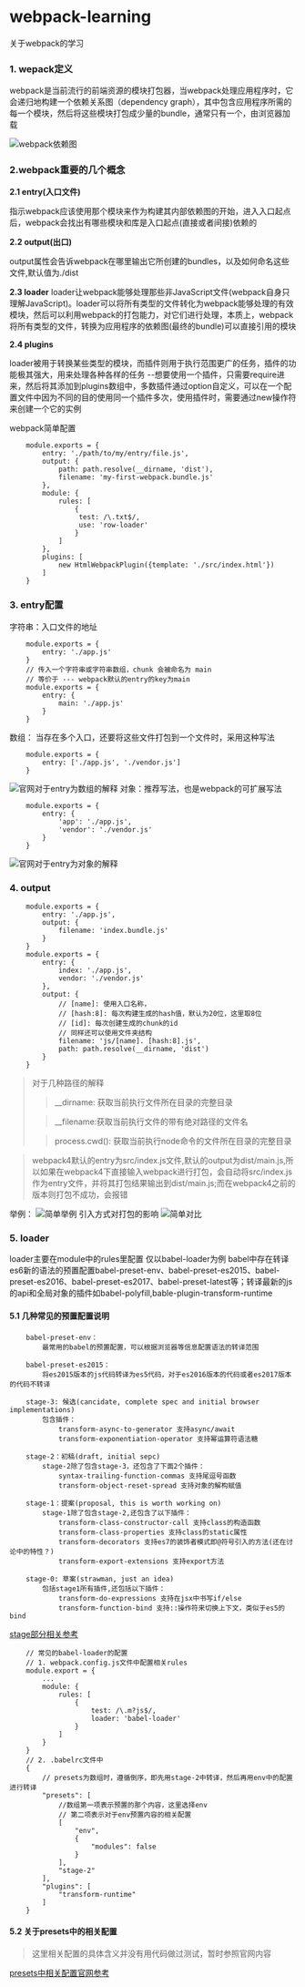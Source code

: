# webpack-learning
关于webpack的学习
### 1. wepack定义
webpack是当前流行的前端资源的模块打包器，当webpack处理应用程序时，它会递归地构建一个依赖关系图（dependency graph），其中包含应用程序所需的每一个模块，然后将这些模块打包成少量的bundle，通常只有一个，由浏览器加载

![webpack依赖图](https://user-gold-cdn.xitu.io/2018/10/24/166a37e046ea1718?w=1000&h=393&f=webp&s=9810 "webpack依赖图")
### 2.webpack重要的几个概念
**2.1 entry(入口文件)**

指示webpack应该使用那个模块来作为构建其内部依赖图的开始，进入入口起点后，webpack会找出有哪些模块和库是入口起点(直接或者间接)依赖的
    
**2.2 output(出口)**

output属性会告诉webpack在哪里输出它所创建的bundles，以及如何命名这些文件,默认值为./dist

**2.3 loader**
loader让webpack能够处理那些非JavaScript文件(webpack自身只理解JavaScript)。loader可以将所有类型的文件转化为webpack能够处理的有效模块，然后可以利用webpack的打包能力，对它们进行处理，本质上，webpack将所有类型的文件，转换为应用程序的依赖图(最终的bundle)可以直接引用的模块

**2.4 plugins**

loader被用于转换某些类型的模块，而插件则用于执行范围更广的任务，插件的功能极其强大，用来处理各种各样的任务
--想要使用一个插件，只需要require进来，然后将其添加到plugins数组中，多数插件通过option自定义，可以在一个配置文件中因为不同的目的使用同一个插件多次，使用插件时，需要通过new操作符来创建一个它的实例
        
webpack简单配置
```
    module.exports = {
        entry: './path/to/my/entry/file.js',
        output: {
            path: path.resolve(__dirname, 'dist'),
            filename: 'my-first-webpack.bundle.js'
        },
        module: {
            rules: [
                {
                 test: /\.txt$/,
                 use: 'row-loader'
                }
            ]
        },
        plugins: [
            new HtmlWebpackPlugin({template: './src/index.html'})
        ]
    }
```
### 3. entry配置
字符串：入口文件的地址
```
    module.exports = {
        entry: './app.js'
    }
    // 传入一个字符串或字符串数组，chunk 会被命名为 main
    // 等价于 --- webpack默认的entry的key为main
    module.exports = {
        entry: {
            main: './app.js'
        }
    }
```
数组： 当存在多个入口，还要将这些文件打包到一个文件时，采用这种写法
```
    module.exports = {
        entry: ['./app.js', './vendor.js']
    }
```

![官网对于entry为数组的解释](https://user-gold-cdn.xitu.io/2018/10/29/166be87357cf729d?w=1410&h=220&f=png&s=81916 "官网对于entry为数组的解释")
对象：推荐写法，也是webpack的可扩展写法
```
    module.exports = {
        entry: {
            'app': './app.js',
            'vendor': './vendor.js'
        }
    }
```
![官网对于entry为对象的解释](https://user-gold-cdn.xitu.io/2018/10/29/166be8ed5219b16a?w=1426&h=218&f=png&s=77397 "官网对于entry为对象的解释")
### 4. output

```
    module.exports = {
        entry: './app.js',
        output: {
            filename: 'index.bundle.js'
        }
    }
    module.exports = {
        entry: {
            index: './app.js',
            vendor: './vendor.js'
        },
        output: {
            // [name]: 使用入口名称，
            // [hash:8]: 每次构建生成的hash值，默认为20位，这里取8位
            // [id]: 每次创建生成的chunk的id
            // 同样还可以使用文件夹结构
            filename: 'js/[name]. [hash:8].js',
            path: path.resolve(__dirname, 'dist')
        }
    }
```
>对于几种路径的解释
>>__dirname: 获取当前执行文件所在目录的完整目录
>
>>__filename:获取当前执行文件的带有绝对路径的文件名
>
>>process.cwd(): 获取当前执行node命令的文件所在目录的完整目录

>webpack4默认的entry为src/index.js文件,默认的output为dist/main.js,所以如果在webpack4下直接输入webpack进行打包，会自动将src/index.js作为entry文件，并将其打包结果输出到dist/main.js;而在webpack4之前的版本则打包不成功，会报错

举例： 
![简单举例](https://user-gold-cdn.xitu.io/2018/10/29/166be94ae1a70d22?w=1284&h=712&f=png&s=191754)
引入方式对打包的影响
![简单对比](https://user-gold-cdn.xitu.io/2018/10/29/166be963d78d17c7?w=1244&h=740&f=png&s=203303)
### 5. loader
loader主要在module中的rules里配置
仅以babel-loader为例
babel中存在转译es6新的语法的预置配置babel-preset-env、babel-preset-es2015、babel-preset-es2016、babel-preset-es2017、babel-preset-latest等；转译最新的js的api和全局对象的插件如babel-polyfill,bable-plugin-transform-runtime
#### 5.1 几种常见的预置配置说明
```
    babel-preset-env：
        最常用的babel的预置配置，可以根据浏览器等信息配置语法的转译范围
        
    babel-preset-es2015：
        将es2015版本的js代码转译为es5代码，对于es2016版本的代码或者es2017版本的代码不转译
        
    stage-3: 候选(cancidate, complete spec and initial browser implementations)
        包含插件：
            transform-async-to-generator 支持async/await
            transform-exponentiation-operator 支持幂运算符语法糖
            
    stage-2：初稿(draft, initial sepc)
        stage-2除了包含stage-3，还包含了下面2个插件：
            syntax-trailing-function-commas 支持尾逗号函数
            transform-object-reset-spread 支持对象的解构赋值
            
    stage-1：提案(proposal, this is worth working on)
        stage-1除了包含stage-2,还包含了以下插件：
            transform-class-constructor-call 支持class的构造函数
            transform-class-properties 支持class的static属性
            transform-decorators 支持es7的装饰者模式即@符号引入的方法(还在讨论中的特性？)
            transform-export-extensions 支持export方法
            
    stage-0: 草案(strawman, just an idea)
        包括stage1所有插件,还包括以下插件：
            transform-do-expressions 支持在jsx中书写if/else
            transform-function-bind 支持::操作符来切换上下文，类似于es5的bind
```
[stage部分相关参考](https://www.aliyun.com/jiaocheng/989794.html)    
```
    // 常见的babel-loader的配置
    // 1. webpack.config.js文件中配置相关rules
    module.export = {
        ...
        module: {
            rules: [
                {
                    test: /\.m?js$/,
                    loader: 'babel-loader'
                }
            ]
        }
    }
    // 2. .babelrc文件中
    {
        // presets为数组时，遵循倒序，即先用stage-2中转译，然后再用env中的配置进行转译
        "presets": [
            //数组第一项表示预置的那个内容，这里选择env
            // 第二项表示对于env预置内容的相关配置
            [
                "env",
                {
                    "modules": false
                }
            ],
            "stage-2"
        ],
        "plugins": [
            "transform-runtime"
        ]
    }
```
#### 5.2 关于presets中的相关配置
>这里相关配置的具体含义并没有用代码做过测试，暂时参照官网内容

[presets中相关配置官网参考](https://www.babeljs.cn/docs/plugins/preset-env#targets)


